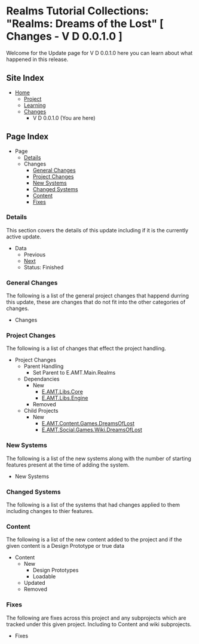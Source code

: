 [Page]:link

[Page Home]:link
[Page Proj Home]:link
[Page Learn Home]:link
[Page Changes Home]:link

[Page Change Previous]:link
[Page Change Next]:link

[Sec Details]:link
[Sec General]:link
[Sec Proj]:link
[Sec NewSys]:link
[Sec ChangedSys]:link
[Sec Content]:link
[Sec Fixes]:link

[Proj Libs.Core]:link
[Proj Libs.Engine]:link
[Proj Content.Games.DreamsOfLost]:link
[Proj Social.Wiki.Games.DreamsOfLost]:link

# Realms Tutorial Collections: "Realms: Dreams of the Lost" [ Changes - V D 0.0.1.0 ]

Welcome for the Update page for V D 0.0.1.0 here you can learn about what happened in this release.

## Site Index

- [Home][Page Home]
	- [Project][Page Proj Home]
	- [Learning][Page Learn Home]
	- [Changes][Page Changes Home]
		- V D 0.0.1.0 (You are here)

## Page Index

- Page
	- [Details][Sec Details]
	- Changes
		- [General Changes][Sec General]
		- [Project Changes][Sec Proj]
		- [New Systems][Sec NewSys]
		- [Changed Systems][Sec ChangedSys]
		- [Content][Sec Content]
		- [Fixes][Sec Fixes]

### Details

This section covers the details of this update including if it is the currently active update.
- Data
	- Previous
	- [Next][Page Change Next]
	- Status: Finished

### General Changes

The following is a list of the general project changes that happend durring this update, these are changes that do not fit into the other categories of changes.

- Changes

### Project Changes

The following is a list of changes that effect the project handling.

- Project Changes
	- Parent Handling
		- Set Parent to E.AMT.Main.Realms
	- Dependancies
		- New
			- [E.AMT.Libs.Core][Proj Libs.Core]
			- [E.AMT.Libs.Engine][Proj Libs.Engine]
		- Removed
	- Child Projects
		- New
			- [E.AMT.Content.Games.DreamsOfLost][Proj Content.Games.DreamsOfLost]
			- [E.AMT.Social.Games.Wiki.DreamsOfLost][Proj Social.Wiki.Games.DreamsOfLost]

### New Systems

The following is a list of the new systems along with the number of starting features present at the time of adding the system.

- New Systems

### Changed Systems

The following is a list of the systems that had changes applied to them including changes to thier features.

### Content

The following is a list of the new content added to the project and if the given content is a Design Prototype or true data

- Content
	- New
		- Design Prototypes
		- Loadable
	- Updated
	- Removed

### Fixes

The following are fixes across this project and any subprojects which are tracked under this given project. Including to Content and wiki subprojects.

- Fixes
